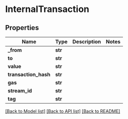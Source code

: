 # InternalTransaction

## Properties
Name | Type | Description | Notes
------------ | ------------- | ------------- | -------------
**_from** | **str** |  | 
**to** | **str** |  | 
**value** | **str** |  | 
**transaction_hash** | **str** |  | 
**gas** | **str** |  | 
**stream_id** | **str** |  | 
**tag** | **str** |  | 

[[Back to Model list]](../README.md#documentation-for-models) [[Back to API list]](../README.md#documentation-for-api-endpoints) [[Back to README]](../README.md)

